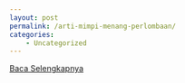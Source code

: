```yaml
---
layout: post
permalink: /arti-mimpi-menang-perlombaan/
categories:
    - Uncategorized
---
```


[Baca Selengkapnya](/05)